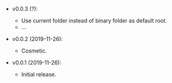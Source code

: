- v0.0.3 (?):
    + Use current folder instead of binary folder as default root.
    + ...

- v0.0.2 (2019-11-26):
    + Cosmetic.

- v0.0.1 (2019-11-26):
    + Initial release.
